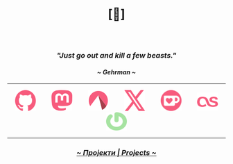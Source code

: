 # <p align="center">[🔻]</p>

<br>

### <p align="center"><i>"Just go out and kill a few beasts."</i></p>
#### <p align="center"><i>~ Gehrman ~</i></p>

---

<p align="center">
  <a href="https://github.com/crnobog69" target="_blank"><img src="assets/github.svg" alt="Github" style="width: 3rem; height: 3rem; margin: 0 1rem;"></a>
  <a href="https://mastodon.social/@prepungrad" target="_blank"><img src="assets/mastodon.svg" alt="Mastodon" style="width: 3rem; height: 3rem; margin: 0 1rem;"></a>
  <a href="https://codeberg.org/crnobog" target="_blank"><img src="assets/codeberg.svg" alt="Codeberg" style="width: 3rem; height: 3rem; margin: 0 1rem;"></a>
  <a href="https://x.com/prepungrad" target="_blank"><img src="assets/x.svg" alt="X" style="width: 3rem; height: 3rem; margin: 0 1rem;"></a>
  <a href="https://ko-fi.com/crnobog" target="_blank"><img src="assets/ko-fi.svg" alt="Ko-fi" style="width: 3rem; height: 3rem; margin: 0 1rem;"></a>
  <a href="https://www.last.fm/user/prepungrad" target="_blank"><img src="assets/lastfm.svg" alt="Last-FM" style="width: 3rem; height: 3em; margin: 0 1rem;"></a>
  <a href="https://gravatar.com/68vuletic" target="_blank"><img src="assets/gravatar.svg" alt="Gravatar" style="width: 3rem; height: 3em; margin: 0 1rem;"></a>
</p>

---

### <p align="center"><a href="https://short-offer-f87.notion.site/7d5b3228b96b4dae84471e2d02b77f33?pvs=4"><i>~ Пројекти | Projects ~</i></a></p>
